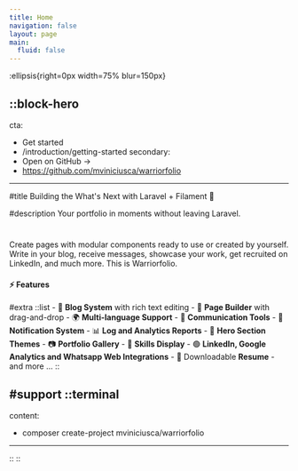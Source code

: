 ```yaml
---
title: Home
navigation: false
layout: page
main:
  fluid: false
---
```


:ellipsis{right=0px width=75% blur=150px}

::block-hero
---
cta:
  - Get started
  - /introduction/getting-started
secondary:
  - Open on GitHub →
  - https://github.com/mviniciusca/warriorfolio
---

#title
Building the What's Next with Laravel + Filament 🚀

#description
Your portfolio in moments without leaving Laravel. 
#
Create pages with modular components ready to use or created by yourself. Write in your blog, receive messages, showcase your work,
get recruited on LinkedIn, and much more. This is Warriorfolio.

#### ⚡ Features

#extra
  ::list
    - 📝 **Blog System** with rich text editing
    - 🧩 **Page Builder** with drag-and-drop
    - 🌍 **Multi-language Support**
    - 📨 **Communication Tools**
    - 🔔 **Notification System**
    - 📊 **Log and Analytics Reports**
    - 🎨 **Hero Section Themes**
    - 📷 **Portfolio Gallery**
    - 🎯 **Skills Display**
    - 🟢 **LinkedIn, Google Analytics and Whatsapp Web Integrations**
    - 📄 Downloadable **Resume**
    - and more ...
  ::

#support
  ::terminal
  ---
  content:
  - composer create-project mviniciusca/warriorfolio
  ---
  ::
::